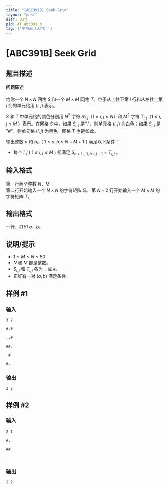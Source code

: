 ```yaml
---
title: "[ABC391B] Seek Grid"
layout: "post"
diff: 入门
pid: AT_abc391_b
tag: ['字符串（入门）']
---
```


# [ABC391B] Seek Grid

## 题目描述

#### 问题陈述

给你一个 $N \times N$ 网格 $S$ 和一个 $M \times M$ 网格 $T$。位于从上往下第 $i$ 行和从左往上第 $j$ 列的单元格用 $(i,j)$ 表示。

$S$ 和 $T$ 中单元格的颜色分别用 $N^2$ 字符 $S_{i,j}$（$1\leq i,j\leq N$）和 $M^2$ 字符 $T_{i,j}$（$1\leq i,j\leq M$ ）表示。在网格 $S$ 中，如果 $S_{i,j}$ 是"."，则单元格 $(i,j)$ 为白色；如果 $S_{i,j}$ 是 "#"，则单元格 $(i,j)$ 为黑色。网格 $T$ 也是如此。

输出整数 $a$ 和 $b$。( $1 \leq a,b \leq N-M+1$ ) 满足以下条件：

- 每个 $i,j$ ( $1\leq i,j \leq M$ ) 都满足 $S_{a+i-1,b+j-1} = T_{i,j}$ 。

## 输入格式

第一行两个整数 $N$，$M$  
第二行开始输入一个 $N \times N$ 的字符矩阵 $S$。
第 $N+2$ 行开始输入一个 $M \times M$ 的字符矩阵 $T$。

## 输出格式

一行，打印 $a$，$b$。

## 说明/提示

- $1 \leq M \leq N \leq 50$
- $N$ 和 $M$ 都是整数。
- $S_{i,j}$ 和 $T_{i,j}$ 各为 `.` 或 `#`。
- 正好有一对 $(a,b)$ 满足条件。

## 样例 #1

### 输入

```
3 2
#.#
..#
##.
.#
#.
```

### 输出

```
2 2
```

## 样例 #2

### 输入

```
2 1
#.
##
.
```

### 输出

```
1 2
```

